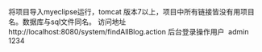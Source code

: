 将项目导入myeclipse运行，tomcat 版本7以上，项目中所有链接皆没有用项目名。数据库与sql文件同名。
访问地址 http://localhost:8080/system/findAllBlog.action
后台登录操作用户  admin  1234
